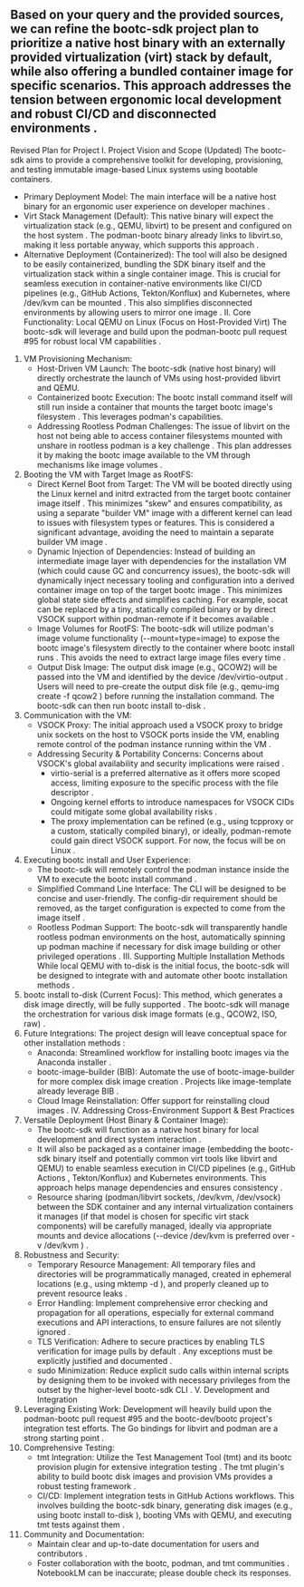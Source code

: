 Based on your query and the provided sources, we can refine the bootc-sdk project plan to prioritize a native host binary with an externally provided virtualization (virt) stack by default, while also offering a bundled container image for specific scenarios. This approach addresses the tension between ergonomic local development and robust CI/CD and disconnected environments
.
--------------------------------------------------------------------------------
Revised Plan for Project
I. Project Vision and Scope (Updated)
The bootc-sdk aims to provide a comprehensive toolkit for developing, provisioning, and testing immutable image-based Linux systems using bootable containers.
- Primary Deployment Model: The main interface will be a native host binary for an ergonomic user experience on developer machines
.
- Virt Stack Management (Default): This native binary will expect the virtualization stack (e.g., QEMU, libvirt) to be present and configured on the host system
. The podman-bootc binary already links to libvirt.so, making it less portable anyway, which supports this approach
.
- Alternative Deployment (Containerized): The tool will also be designed to be easily containerized, bundling the SDK binary itself and the virtualization stack within a single container image. This is crucial for seamless execution in container-native environments like CI/CD pipelines (e.g., GitHub Actions, Tekton/Konflux) and Kubernetes, where /dev/kvm can be mounted
. This also simplifies disconnected environments by allowing users to mirror one image
.
II. Core Functionality: Local QEMU on Linux (Focus on Host-Provided Virt)
The bootc-sdk will leverage and build upon the podman-bootc pull request #95 for robust local VM capabilities
.
1. VM Provisioning Mechanism:
    - Host-Driven VM Launch: The bootc-sdk (native host binary) will directly orchestrate the launch of VMs using host-provided libvirt and QEMU.
    - Containerized bootc Execution: The bootc install command itself will still run inside a container that mounts the target bootc image's filesystem
. This leverages podman's capabilities.
    - Addressing Rootless Podman Challenges: The issue of libvirt on the host not being able to access container filesystems mounted with unshare in rootless podman is a key challenge
. This plan addresses it by making the bootc image available to the VM through mechanisms like image volumes
.
2. Booting the VM with Target Image as RootFS:
    - Direct Kernel Boot from Target: The VM will be booted directly using the Linux kernel and initrd extracted from the target bootc container image itself
. This minimizes "skew" and ensures compatibility, as using a separate "builder VM" image with a different kernel can lead to issues with filesystem types or features. This is considered a significant advantage, avoiding the need to maintain a separate builder VM image
.
    - Dynamic Injection of Dependencies: Instead of building an intermediate image layer with dependencies for the installation VM (which could cause GC and concurrency issues), the bootc-sdk will dynamically inject necessary tooling and configuration into a derived container image on top of the target bootc image
. This minimizes global state side effects and simplifies caching. For example, socat can be replaced by a tiny, statically compiled binary or by direct VSOCK support within podman-remote if it becomes available
.
    - Image Volumes for RootFS: The bootc-sdk will utilize podman's image volume functionality (--mount=type=image) to expose the bootc image's filesystem directly to the container where bootc install runs
. This avoids the need to extract large image files every time
.
    - Output Disk Image: The output disk image (e.g., QCOW2) will be passed into the VM and identified by the device /dev/virtio-output
. Users will need to pre-create the output disk file (e.g., qemu-img create -f qcow2 <target> <size>) before running the installation command. The bootc-sdk can then run bootc install to-disk
.
3. Communication with the VM:
    - VSOCK Proxy: The initial approach used a VSOCK proxy to bridge unix sockets on the host to VSOCK ports inside the VM, enabling remote control of the podman instance running within the VM
.
    - Addressing Security & Portability Concerns: Concerns about VSOCK's global availability and security implications were raised
.
        * virtio-serial is a preferred alternative as it offers more scoped access, limiting exposure to the specific process with the file descriptor
.
        * Ongoing kernel efforts to introduce namespaces for VSOCK CIDs could mitigate some global availability risks
.
        * The proxy implementation can be refined (e.g., using tcpproxy
or a custom, statically compiled binary), or ideally, podman-remote could gain direct VSOCK support. For now, the focus will be on Linux
.
4. Executing bootc install and User Experience:
    - The bootc-sdk will remotely control the podman instance inside the VM to execute the bootc install command
.
    - Simplified Command Line Interface: The CLI will be designed to be concise and user-friendly. The config-dir requirement should be removed, as the target configuration is expected to come from the image itself
.
    - Rootless Podman Support: The bootc-sdk will transparently handle rootless podman environments on the host, automatically spinning up podman machine if necessary for disk image building or other privileged operations
.
III. Supporting Multiple Installation Methods
While local QEMU with to-disk is the initial focus, the bootc-sdk will be designed to integrate with and automate other bootc installation methods
.
1. bootc install to-disk (Current Focus): This method, which generates a disk image directly, will be fully supported
. The bootc-sdk will manage the orchestration for various disk image formats (e.g., QCOW2, ISO, raw)
.
2. Future Integrations: The project design will leave conceptual space for other installation methods
:
    - Anaconda: Streamlined workflow for installing bootc images via the Anaconda installer
.
    - bootc-image-builder (BIB): Automate the use of bootc-image-builder for more complex disk image creation
. Projects like image-template already leverage BIB
.
    - Cloud Image Reinstallation: Offer support for reinstalling cloud images
.
IV. Addressing Cross-Environment Support & Best Practices
1. Versatile Deployment (Host Binary & Container Image):
    - The bootc-sdk will function as a native host binary for local development and direct system interaction
.
    - It will also be packaged as a container image (embedding the bootc-sdk binary itself and potentially common virt tools like libvirt and QEMU) to enable seamless execution in CI/CD pipelines (e.g., GitHub Actions
, Tekton/Konflux) and Kubernetes environments. This approach helps manage dependencies and ensures consistency
.
    - Resource sharing (podman/libvirt sockets, /dev/kvm, /dev/vsock) between the SDK container and any internal virtualization containers it manages (if that model is chosen for specific virt stack components) will be carefully managed, ideally via appropriate mounts and device allocations (--device /dev/kvm is preferred over -v /dev/kvm
)
.
2. Robustness and Security:
    - Temporary Resource Management: All temporary files and directories will be programmatically managed, created in ephemeral locations (e.g., using mktemp -d
), and properly cleaned up to prevent resource leaks
.
    - Error Handling: Implement comprehensive error checking and propagation for all operations, especially for external command executions and API interactions, to ensure failures are not silently ignored
.
    - TLS Verification: Adhere to secure practices by enabling TLS verification for image pulls by default
. Any exceptions must be explicitly justified and documented
.
    - sudo Minimization: Reduce explicit sudo calls within internal scripts by designing them to be invoked with necessary privileges from the outset by the higher-level bootc-sdk CLI
.
V. Development and Integration
1. Leveraging Existing Work: Development will heavily build upon the podman-bootc pull request #95
and the bootc-dev/bootc project's integration test efforts. The Go bindings for libvirt and podman are a strong starting point
.
2. Comprehensive Testing:
    - tmt Integration: Utilize the Test Management Tool (tmt) and its bootc provision plugin for extensive integration testing
. The tmt plugin's ability to build bootc disk images and provision VMs provides a robust testing framework
.
    - CI/CD: Implement integration tests in GitHub Actions workflows. This involves building the bootc-sdk binary, generating disk images (e.g., using bootc install to-disk
), booting VMs with QEMU, and executing tmt tests against them
.
3. Community and Documentation:
    - Maintain clear and up-to-date documentation for users and contributors
.
    - Foster collaboration with the bootc, podman, and tmt communities
.
NotebookLM can be inaccurate; please double check its responses. 
